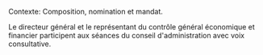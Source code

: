 Contexte: Composition, nomination et mandat.

Le directeur général et le représentant du contrôle général économique et financier participent aux séances du conseil d'administration avec voix consultative.